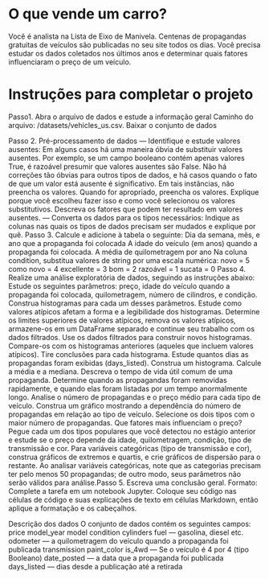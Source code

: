 # O que vende um carro?

Você é analista na Lista de Eixo de Manivela. Centenas de propagandas gratuitas de veículos são publicadas no seu site todos os dias. Você precisa estudar os dados coletados nos últimos anos e determinar quais fatores influenciaram o preço de um veículo.

# Instruções para completar o projeto
  Passo1. Abra o arquivo de dados e estude a informação geral
  Caminho do arquivo: /datasets/vehicles_us.csv. Baixar o conjunto de
  dados
  
  Passo 2. Pré-processamento de dados
    — Identifique e estude valores ausentes:
        Em alguns casos há uma maneira óbvia de substituir valores ausentes. Por exemplo, se um campo booleano contém apenas valores True, é razoável presumir que valores ausentes são False. Não há correções tão óbvias para outros tipos de dados, e há casos quando o fato de que um valor está ausente é significativo. Em tais instâncias, não preencha os valores. Quando for apropriado, preencha os valores. Explique porque você escolheu fazer isso e como você selecionou os valores substitutivos. Descreva os fatores que podem ter resultado em valores ausentes.
    — Converta os dados para os tipos necessários:
        ​Indique as colunas nas quais os tipos de dados precisam ser mudados e explique por quê.
  Passo 3. Calcule e adicione à tabela o seguinte:
        ​Dia da semana, mês, e ano que a propaganda foi colocada A idade do veículo (em anos) quando a propaganda foi colocada. A média de quilometragem por ano Na coluna condition, substitua valores de string por uma escala numérica:​
        ​  novo = 5
          como novo = 4
          excellente = 3
          bom = 2
          razoável = 1
          sucata = 0
​
  Passo 4. Realize uma análise exploratória de dados, seguindo as instruções abaixo:
      Estude os seguintes parâmetros: preço, idade do veículo quando a propaganda foi colocada, quilometragem, número de cilindros, e condição. Construa histogramas para cada um desses parâmetros. Estude como valores atípicos afetam a forma e a legibilidade dos histogramas. Determine os limites superiores de valores atípicos, remova os valores atípicos, armazene-os em um DataFrame separado e continue seu trabalho com os dados filtrados. Use os dados filtrados para construir novos histogramas. Compare-os com os histogramas anteriores (aqueles que incluem valores atípicos). Tire conclusões para cada histograma. Estude quantos dias as propagandas foram exibidas (days_listed). Construa um histograma. Calcule a média e a mediana. Descreva o tempo de vida útil comum de uma propaganda. Determine quando as propagandas foram removidas rapidamente, e quando elas foram listadas por um tempo anormalmente longo. Analise o número de propagandas e o preço médio para cada tipo de veículo. Construa um gráfico mostrando a dependência do número de propagandas em relação ao tipo de veículo. Selecione os dois tipos com o maior número de propagandas. Que fatores mais influenciam o preço? Pegue cada um dos tipos populares que você detectou no estágio anterior e estude se o preço depende da idade, quilometragem, condição, tipo de transmissão e cor. Para variáveis categóricas (tipo de transmissão e cor), construa gráficos de extremos e quartis, e crie gráficos de dispersão para o restante. Ao analisar variáveis categóricas, note que as categorias precisam ter pelo menos 50 propagandas; de outro modo, seus parâmetros não serão válidos para análise.Passo 5. Escreva uma conclusão geral. Formato: Complete a tarefa em um notebook Jupyter. Coloque seu código nas células de código e suas explicações de texto em células Markdown, então aplique a formatação e os cabeçalhos.

Descrição dos dados
     O conjunto de dados contém os seguintes campos:
       price
       model_year
       model
       condition
       cylinders
       fuel — gasolina, diesel etc.
       odometer — a quilometragem do veículo quando a propaganda foi
       publicada
       transmission
       paint_color
       is_4wd — Se o veículo é 4 por 4 (tipo Booleano)
       date_posted — a data que a propaganda foi publicada
       days_listed — dias desde a publicação até a retirada
